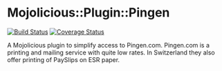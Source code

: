 Mojolicious::Plugin::Pingen
===========================

[![Build Status](https://travis-ci.org/oetiker/mojolicious-plugin-pingen.svg?branch=master)](https://travis-ci.org/oetiker/mojolicious-plugin-pingen)
[![Coverage Status](https://coveralls.io/repos/oetiker/mojolicious-plugin-pingen/badge.svg?branch=master&service=github)](https://coveralls.io/github/oetiker/mojolicious-plugin-pingen?branch=master)

A Mojolicious plugin to simplify access to Pingen.com. Pingen.com is a
printing and mailing service with quite low rates.  In Switzerland they also
offer printing of PaySlips on ESR paper.
